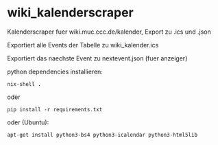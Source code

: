 wiki_kalenderscraper
====================

Kalenderscraper fuer wiki.muc.ccc.de/kalender, Export zu .ics und .json

Exportiert alle Events der Tabelle zu
wiki_kalender.ics

Exportiert das naechste Event zu
nextevent.json
(fuer anzeiger)

python dependencies installieren:

    nix-shell .
  
oder

    pip install -r requirements.txt

oder (Ubuntu):

    apt-get install python3-bs4 python3-icalendar python3-html5lib 
